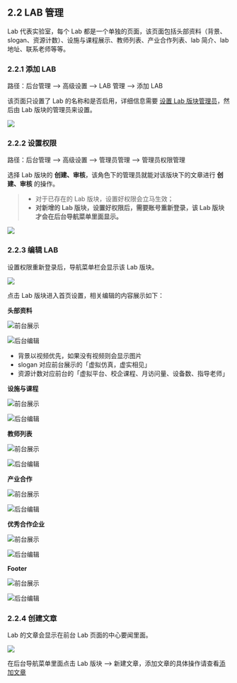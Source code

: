 ## 2.2 LAB 管理

Lab 代表实验室，每个 Lab 都是一个单独的页面，该页面包括头部资料（背景、slogan、资源计数）、设施与课程展示、教师列表、产业合作列表、lab 简介、lab 地址、联系老师等等。

### 2.2.1 添加 LAB

路径：后台管理 --> 高级设置 --> LAB 管理 --> 添加 LAB

该页面只设置了 Lab 的名称和是否启用，详细信息需要 [设置 Lab 版块管理员](###设置权限)，然后由 Lab 版块的管理员来设置。

![](../img/lab_add.png)

### 2.2.2 设置权限

路径：后台管理 --> 高级设置 --> 管理员管理 --> 管理员权限管理

选择 Lab 版块的 **创建、审核**，该角色下的管理员就能对该版块下的文章进行 **创建、审核** 的操作。

> - 对于已存在的 Lab 版块，设置好权限会立马生效；
> - **对新增的 Lab 版块，设置好权限后，需要账号重新登录，该 Lab 版块才会在后台导航菜单里面显示。**

![](../img/lab-settings.png)

### 2.2.3 编辑 LAB

设置权限重新登录后，导航菜单栏会显示该 Lab 版块。

![](../img/lab_edit.png)

点击 Lab 版块进入首页设置，相关编辑的内容展示如下：

**头部资料**

![前台展示](../img/home_lab_1.png)

![后台编辑](../img/lab_home_edit_1.png)

- 背景以视频优先，如果没有视频则会显示图片
- slogan 对应前台展示的「虚拟仿真，虚实相见」
- 资源计数对应前台的「虚拟平台、校企课程、月访问量、设备数、指导老师」

**设施与课程**

![前台展示](../img/home_lab_2.png)

![后台编辑](../img/lab_home_edit_2.png)

**教师列表**

![前台展示](../img/home_lab_3.png)

![后台编辑](../img/lab_home_edit_3.png)

**产业合作**

![前台展示](../img/home_lab_4.png)

![后台编辑](../img/lab_home_edit_4.png)

**优秀合作企业**

![前台展示](../img/home_lab_5.png)

![后台编辑](../img/lab_home_edit_5.png)

**Footer**

![前台展示](../img/home_lab_6.png)

![后台编辑](../img/lab_home_edit_6.png)

### 2.2.4 创建文章

Lab 的文章会显示在前台 Lab 页面的中心要闻里面。

![](../img/lab_article.png)

在后台导航菜单里面点击 Lab 版块 --> 新建文章，添加文章的具体操作请查看[添加文章](../admin/admin-article.md###添加文章)